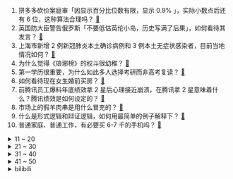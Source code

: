 1. 拼多多砍价案庭审「因显示百分比位数有限，显示 0.9% 」，实际小数点后还有 6 位，这种算法合理吗？ [:link:](https://www.zhihu.com/question/511318542)
2. 英国防大臣警告俄罗斯「不要低估英伦小岛，历史写满了后果」，如何看待其发言？ [:link:](https://www.zhihu.com/question/511375074)
3. 上海市新增 2 例新冠肺炎本土确诊病例和 3 例本土无症状感染者，目前当地情况如何？ [:link:](https://www.zhihu.com/question/511397054)
4. 为什么觉得《琅琊榜》的权斗很幼稚？ [:link:](https://www.zhihu.com/question/393487871)
5. 第一学历很重要，为什么如此多人选择考研而非高考复读？ [:link:](https://www.zhihu.com/question/511136015)
6. 如何看待现在女生婚前买房？ [:link:](https://www.zhihu.com/question/295539362)
7. 前腾讯员工爆料年底绩效拿 2 星后心理接近崩溃，在腾讯拿 2 星意味着什么？腾讯绩效是如何设定的？ [:link:](https://www.zhihu.com/question/511172180)
8. 市场上的假羊肉串是用什么冒充的？ [:link:](https://www.zhihu.com/question/347587114)
9. 什么是形式逻辑和辩证逻辑，如何用最简单的例子解释下？ [:link:](https://www.zhihu.com/question/20929237)
10. 普通家庭、普通工作，有必要买 6-7 千的手机吗？ [:link:](https://www.zhihu.com/question/511022478)
<details>
<summary>11 ~ 20</summary>

11. 高中生物有哪些冷门易错的考点? [:link:](https://www.zhihu.com/question/447559813)
12. 如何评价上海高考满分作文《时间酿酒，余味成花》？ [:link:](https://www.zhihu.com/question/510622683)
13. 如何评价媒体报道称「仅 2 款降噪耳机获工信部 A 级认证，五成降噪耳机存在问题」？ [:link:](https://www.zhihu.com/question/511284186)
14. 如何看待张煜医生改变态度开始支持中医？以循证医学为角度否定中医是正确的吗？ [:link:](https://www.zhihu.com/question/511053440)
15. 如何看待网传天津两位老人自称女儿是居委会主任逼志愿者下跪，警方回应「并非网传那样，调查中」？ [:link:](https://www.zhihu.com/question/511331189)
16. 科目三五次未通过，之前的科目成绩都要作废，这样合理吗？ [:link:](https://www.zhihu.com/question/463700006)
17. 如何看待经济学家任泽平某社交账号被禁言，此前其曾建议「印钞 2 万亿鼓励生育」？ [:link:](https://www.zhihu.com/question/511252759)
18. 2022 LPL 春季赛WBG 2:0 WE，如何评价这场比赛？ [:link:](https://www.zhihu.com/question/511387441)
19. 为什么现在的人都越来越喜欢吃外卖了？ [:link:](https://www.zhihu.com/question/421067951)
20. 为什么水系魔法师不直接把敌人体内的水抽干完成击杀，而是要控制好几吨水去砸人? [:link:](https://www.zhihu.com/question/511160529)
</details>
<details>
<summary>21 ~ 30</summary>

21. 领导带我去吃饭，让我催上菜，我该怎么处理？ [:link:](https://www.zhihu.com/question/510566149)
22. 国家铁路局征求意见：未满 14 岁儿童可实名买儿童票、拟打破以身高论票价，有哪些意义？还有哪些建议？ [:link:](https://www.zhihu.com/question/511291534)
23. 杭州发布留杭过年优惠政策，连续发放 7 天现金券，面额为 5 元至 500元，如何让就地过年更有温度？ [:link:](https://www.zhihu.com/question/511199383)
24. 学者称不服从不加班不熬夜成 00 后职场代名词，这是刻板印象吗？与其他代际相比，00 后有何群体特征？ [:link:](https://www.zhihu.com/question/511256253)
25. 《长津湖之水门桥》定档大年初一，你期待吗？会去电影院看吗？ [:link:](https://www.zhihu.com/question/511296068)
26. 网传一国航员工自尽，媒体报道称「该员工此前曾以母亲生病为由请假被拒」，若属实国航应承担什么责任？ [:link:](https://www.zhihu.com/question/511190032)
27. 如果公司的人事和领导都盯着你等你离职，但是自己还没有找到合适的下家，现在快要过年了，该直接离职吗？ [:link:](https://www.zhihu.com/question/504861336)
28. 2022 寒假免费的游戏《绝地求生》（PUBG）会不会爆发热潮？ [:link:](https://www.zhihu.com/question/509662558)
29. 近期热议的「社交牛杂青年」概念背后，反映出年轻人怎样的日常社交状态？ [:link:](https://www.zhihu.com/question/511037513)
30. 山东临沂费县北站自助检票闸机、自助售票机环境采样检测结果阳性，目前情况如何？ [:link:](https://www.zhihu.com/question/511377308)
</details>
<details>
<summary>31 ~ 40</summary>

31. 26 岁在小县城一家国企上班，工资一般，福利较好，工作两年多，加班加点是常态，看不到未来，是否该辞职？ [:link:](https://www.zhihu.com/question/510733489)
32. 理性分析，现在西安大学生还有可能在年前回家过年么？ [:link:](https://www.zhihu.com/question/509224893)
33. 如何高级的表达“我想你了”呀？ [:link:](https://www.zhihu.com/question/502619545)
34. CBA 21-22 赛季辽宁 102:90 广东，付豪 38+12 双方激烈冲突，如何评价这场比赛？ [:link:](https://www.zhihu.com/question/511392912)
35. 今年高一，想到若干年后人终究要死这件事就害怕，觉得做什么事都没有了意义，每天都不开心。你怎么看这件事？ [:link:](https://www.zhihu.com/question/511299545)
36. 未来会不会有一种方式，可以使一部蓝光电影压缩到几Mb甚至几Kb？ [:link:](https://www.zhihu.com/question/22034471)
37. 怎样才能高质量地存储年货，什么样的冰箱更好一些？ [:link:](https://www.zhihu.com/question/511202229)
38. 林震南的武功在《笑傲江湖》可以排进前100吗？ [:link:](https://www.zhihu.com/question/510940593)
39. 我儿子7岁，特别爱哭，一点小事就要哭，很敏感，总觉得别人嘲笑他,怎样才能让他变得坚强自信、不再爱哭？ [:link:](https://www.zhihu.com/question/38114607)
40. 疫情防控常态化的当下，中小微企业和个体工商户面临怎样的困境？如何解决「融资难」、「涉企乱收费」等问题？ [:link:](https://www.zhihu.com/question/507268269)
</details>
<details>
<summary>41 ~ 50</summary>

41. 断舍离之后，你家真的变干净了吗？ [:link:](https://www.zhihu.com/question/461287259)
42. 你觉得幸福和体面，应该先拥有哪一个？ [:link:](https://www.zhihu.com/question/510815372)
43. 怎样写出优秀的的研究计划 (Research Proposal) ？ [:link:](https://www.zhihu.com/question/23695058)
44. 有什么助眠的方法吗？ [:link:](https://www.zhihu.com/question/388213037)
45. 内心的充实从何而来？ [:link:](https://www.zhihu.com/question/64647085)
46. 如何看待男子顺路搭同事回家出车祸，法院判决赔偿同事家人90万？ [:link:](https://www.zhihu.com/question/511124171)
47. 我们该接受平凡还是拒绝平凡? [:link:](https://www.zhihu.com/question/509666302)
48. 如何评价《永劫无间》官方宣布联合警方成功抓捕涉案总金额高达 2200 余万元的一批外挂团队？ [:link:](https://www.zhihu.com/question/511043572)
49. 为什么很多人说「综艺在影视行业鄙视链的底端」？综艺真的没有电影、电视剧含金量高吗？ [:link:](https://www.zhihu.com/question/505155008)
50. 中年妇女怎么过日子才是真正的爱自己？ [:link:](https://www.zhihu.com/question/504657199)
</details><details>
<summary>bilibili</summary>

1. 《还 钱》 [:link:](//www.bilibili.com/video/BV1Lb4y1H7u2)
2. 冬泳怪鸽狂搂家常菜，祝您潇洒又代派！加油！奥利给！哈哈哈哈哈 [:link:](//www.bilibili.com/video/BV1QY41187FG)
3. “爱国狂魔”张玉安 [:link:](//www.bilibili.com/video/BV1UZ4y1S7Nh)
4. 假如刀工有段位 [:link:](//www.bilibili.com/video/BV1Wu41127G6)
5. 《 江 湖 显 饿 》 [:link:](//www.bilibili.com/video/BV1Wu41127nj)
6. 这是国产游戏？这回日本把美国变为殖民地了！ [:link:](//www.bilibili.com/video/BV1Eu41127kE)
7. 就离谱……哪个鬼才教你这么剪的？ [:link:](//www.bilibili.com/video/BV1tZ4y1S7xH)
8. 杭州报亭将全部关闭？我拍下了它们最后的样子 [:link:](//www.bilibili.com/video/BV1ja411q7gJ)
9. 【原神】在教室唱《神女劈观》一人分饰两角，开口太绝了!!! [:link:](//www.bilibili.com/video/BV1Fb4y1H7hP)
10. “恕我直言，韩委，您才上任第一天” [:link:](//www.bilibili.com/video/BV1Dm4y1D7aP)
<details>
<summary>11 ~ 20</summary>

11. 啊哈哈哈⚡猪 汤 来 喽⚡ [:link:](//www.bilibili.com/video/BV1pT4y1m7z4)
12. 【时代少年团】TNT800万粉丝福利 [:link:](//www.bilibili.com/video/BV1km4y1D7Yj)
13. 勇敢者的游戏 [:link:](//www.bilibili.com/video/BV1gb4y1H7fd)
14. 宋智雅的火，类似半藏森林。 [:link:](//www.bilibili.com/video/BV1YF411v7aK)
15. 导演：演员快不够用了...【阅片无数Ⅱ 34】 [:link:](//www.bilibili.com/video/BV1fb4y1n7Gq)
16. 溜冰场的冰里为什么要加牛奶？ [:link:](//www.bilibili.com/video/BV1aa411q7Sg)
17. 我的室友是Taylor Swift？ [:link:](//www.bilibili.com/video/BV1ku41127i1)
18. 【原神】八重酱：啊对对对 [:link:](//www.bilibili.com/video/BV1VR4y1g7KQ)
19. 你相信这裙子是陶瓷做的吗？中国奢侈品可真是咬碎牙也买不起！ [:link:](//www.bilibili.com/video/BV1Uq4y1w7RT)
20. 这还是我看的央视新闻吗 ？ ？ ？ [:link:](//www.bilibili.com/video/BV15m4y1D7w9)
</details>
<details>
<summary>21 ~ 30</summary>

21. うに [:link:](//www.bilibili.com/video/BV1hF411v7Ak)
22. 988元一只，米其林级别的烤乳猪，没想到还挺好吃，胖猪头每天都想要【凭啥这么贵ep35-Estado Puro】 [:link:](//www.bilibili.com/video/BV1Nq4y1A7Bv)
23. 唢呐遇上【神女劈观】 [:link:](//www.bilibili.com/video/BV1BY411876E)
24. 新疆喀什老字号大锅抓饭，42元/份肉比抓饭还多，去晚了都吃不上 [:link:](//www.bilibili.com/video/BV1Tq4y1y7Tr)
25. 【点亮渊下宫Ⅱ】黎明！一腔孤勇 [:link:](//www.bilibili.com/video/BV1vm4y1D7Vn)
26. 瞬间泪目！致敬人民警察！ [:link:](//www.bilibili.com/video/BV1Hm4y1D72W)
27. 失眠速进！如何在2分钟内睡成死猪？【知心一分钟】 [:link:](//www.bilibili.com/video/BV1hT4y1m7Pi)
28. 《一份来自热爱的告白》 [:link:](//www.bilibili.com/video/BV1bT4y1m7Ff)
29. 你 要 冒 充 我 是 吧！ [:link:](//www.bilibili.com/video/BV16Y41187qe)
30. 干饭公司最后一顿饭 [:link:](//www.bilibili.com/video/BV12a411q7h2)
</details>
<details>
<summary>31 ~ 40</summary>

31. 没有骨头的鸡腿，一口一个，赶紧做起来吧 [:link:](//www.bilibili.com/video/BV1b3411a7c8)
32. 喝一杯印度街头玛莎拉水 [:link:](//www.bilibili.com/video/BV1UP4y1E7wA)
33. 用｛水暖件｝还原莫比乌斯圈摆件，省钱真快乐｜软装抠搜指南 [:link:](//www.bilibili.com/video/BV1SS4y1Z7qo)
34. 【杨千嬅 × 错位时空】开口跪！天后深情演绎，百人合唱泪目现场！ [:link:](//www.bilibili.com/video/BV1MR4y1g7jp)
35. ⚡ 别 逼 我 平 A 奥 ⚡ [:link:](//www.bilibili.com/video/BV1hS4y1Z7H3)
36. 卖粉vs卖“粉” [:link:](//www.bilibili.com/video/BV1ZZ4y1S7Mi)
37. 终极社死！4年前写给粉丝的“伤感文学”被翻出来了… [:link:](//www.bilibili.com/video/BV1am4y1D7RY)
38. 我来B战啦！五杀参上！ [:link:](//www.bilibili.com/video/BV1Lq4y1A7dA)
39. 客户看了都说好！【C4快乐阴人流#26】 [:link:](//www.bilibili.com/video/BV1zS4y1j7XY)
40. 爷爷帮孙女拿快递逐渐暴躁，当得知是给自己买的时候，反应太可爱了 [:link:](//www.bilibili.com/video/BV13L411c7qc)
</details>
<details>
<summary>41 ~ 50</summary>

41. 电影最TOP：看完烂片洗眼睛！2021年度十大国际佳片盘点 [:link:](//www.bilibili.com/video/BV1Gb4y1H7cC)
42. 男人没了女人一起打游戏，就像自行车没有鱼鳃 [:link:](//www.bilibili.com/video/BV1bi4y197mF)
43. 小时候看笑话，长大了看真实 [:link:](//www.bilibili.com/video/BV1gL41157aa)
44. 【罗翔】网络赌博比线下赌博危害更大？输钱的赌客是不是被害人？ [:link:](//www.bilibili.com/video/BV1xr4y1v7HN)
45. 我是B站第几对结婚的UP？ [:link:](//www.bilibili.com/video/BV1EF411v7Xw)
46. emoji变成美少女们有多可爱？！ [:link:](//www.bilibili.com/video/BV1hr4y1v7nq)
47. 咸鱼界的天花板，吃一条咸鱼差点就破产了，但真的好吃 [:link:](//www.bilibili.com/video/BV1EY41187qB)
48. 闹市中现中式婚礼，目击者：八抬大轿，明媒正娶 [:link:](//www.bilibili.com/video/BV1aa411q7yC)
49. 不给韩国人任何的机会！武大靖干干净净霸气夺冠，裁判再不公平也没辙了！ [:link:](//www.bilibili.com/video/BV1644y1j7ZJ)
50. 外网超强原神同人漫画《原神玩家-荧》（熟肉） [:link:](//www.bilibili.com/video/BV1iY41187ne)
</details>
<details>
<summary>51 ~ 60</summary>

51. 文件夹侧标签怎么做？学会这招半分钟搞定~ [:link:](//www.bilibili.com/video/BV1Zq4y1w7in)
52. 大庆赶海，在沙滩上发现沙葵好像萝卜一样藏在沙中，还有海知了 [:link:](//www.bilibili.com/video/BV1Tr4y1v7WP)
53. “谁说污泥满身的不算食物” [:link:](//www.bilibili.com/video/BV1p44y1578P)
54. 【原神整活】擅长聊天真君：一个两个都这样！ [:link:](//www.bilibili.com/video/BV1DS4y1T7CV)
55. 钟离  我只玩天动万象 [:link:](//www.bilibili.com/video/BV1bS4y1Z7gr)
56. 雪 中 含 刀 行 [:link:](//www.bilibili.com/video/BV1dL411F7sT)
57. 【诺艾尔】我该能肉的时候能肉！ [:link:](//www.bilibili.com/video/BV1LP4y1J72z)
58. ⚡姐姐你啊，实在是太弱了！⚡ [:link:](//www.bilibili.com/video/BV18Z4y1S77e)
59. 微软商店免费神级软件:steam加速;番剧下载;团队任务协作 [:link:](//www.bilibili.com/video/BV1jT4y117Dk)
60. 你，亲眼看过原子吗？ [:link:](//www.bilibili.com/video/BV1Jr4y1v7gq)
</details>
<details>
<summary>61 ~ 70</summary>

61. 2022明日方舟新春会「流光启明」庆典宣传PV [:link:](//www.bilibili.com/video/BV1gT4y117Dv)
62. 堪称童年阴影的《十二生肖》，背后的深层寓意你真的看懂了吗？ [:link:](//www.bilibili.com/video/BV1HS4y1j7ZJ)
63. 就是因为这个，我复读了 [:link:](//www.bilibili.com/video/BV15P4y1J7nu)
64. "作者前去拯救中华民族了，小说自此无限期停更" [:link:](//www.bilibili.com/video/BV1nL4y1b7Xh)
65. 人类挨冻行为大赏：这个冬天到底冷到什么程度 [:link:](//www.bilibili.com/video/BV1MS4y1j775)
66. 同学，挂挂，寄寄，嘻嘻！ [:link:](//www.bilibili.com/video/BV1Wq4y1y7Ca)
67. 看完就知道新年礼物怎么准备了 [:link:](//www.bilibili.com/video/BV1nS4y1j7Zi)
68. 女子去相亲结果小区被封 被迫隔离在相亲对象家 网友:月老的红线太结实! [:link:](//www.bilibili.com/video/BV1TP4y1J7xx)
69. 一个品牌可以有多少个代言人？ [:link:](//www.bilibili.com/video/BV1Nb4y1H7eY)
70. 非遗美食，古法藕粉制作过程。 [:link:](//www.bilibili.com/video/BV1644y1j7uG)
</details>
<details>
<summary>71 ~ 80</summary>

71. 这才是汉堡该有的样子 [:link:](//www.bilibili.com/video/BV1E44y157ck)
72. 【吸奇侠】《教父》影史最强开局5分钟的爆炸信息量，黑手党大哥教你如何交朋友 [:link:](//www.bilibili.com/video/BV14u41127Tv)
73. 现场见证 "克莱 汤普森" 回归！全场观众沸腾！！ [:link:](//www.bilibili.com/video/BV1c3411v79X)
74. 【猛男版】Phut Hon 大摆锤不是只有妹子能跳！ [:link:](//www.bilibili.com/video/BV1jb4y1H7Fp)
75. 警察叔叔，就是这个人！ [:link:](//www.bilibili.com/video/BV1iT4y1m7mX)
76. 第一次穿这么性感去走亲戚，我妈眼睛都看直了 [:link:](//www.bilibili.com/video/BV1XS4y1T79m)
77. 我的六岁妹妹竟最喜欢钟离！？ [:link:](//www.bilibili.com/video/BV1kr4y1v7nV)
78. 你们想看的来了，给理发师这些条件就能给他剪头发？直接倒反天罡 [:link:](//www.bilibili.com/video/BV1vT4y1m7uc)
79. 【原神翻唱】《鹤元甲》 [:link:](//www.bilibili.com/video/BV1iL4y1b7LP)
80. “绝不许你分裂我的国家！”爱国女生无惧攻击辱骂 挺身硬刚“港独” [:link:](//www.bilibili.com/video/BV1NL411c7kk)
</details>
<details>
<summary>81 ~ 90</summary>

81. 当初中生第一次看见老板的肥猫，这反应绝了……网友称:小胖别说小胖 [:link:](//www.bilibili.com/video/BV1Ab4y1H7cq)
82. 黄金风味的黄金饼和黄金奶 [:link:](//www.bilibili.com/video/BV1WT4y117cb)
83. 不装了，我摊牌了，我就是仙王！ [:link:](//www.bilibili.com/video/BV1Su41127Pz)
84. 最贵 就是 这一“蘸”！！！！！！！ [:link:](//www.bilibili.com/video/BV1jb4y1H728)
85. 惊喜的源头是母爱——妈妈为女儿打造“小黄鸭主题”卧室 [:link:](//www.bilibili.com/video/BV1W3411a7ck)
86. 友友们，煎饼果子没问题！ [:link:](//www.bilibili.com/video/BV1EL41157jq)
87. 患有自闭症的弟弟喜欢任何声音很大很吵的东西，于是全家给他准备的礼物就是———火车汽笛！ [:link:](//www.bilibili.com/video/BV16Y41187BX)
88. 要是五只一起跳怎么办？ [:link:](//www.bilibili.com/video/BV1Y44y157Sx)
89. 整票大的！直接把炸串摊搬家里来了 [:link:](//www.bilibili.com/video/BV16q4y1w7jF)
90. 唐风牡丹非遗绒花 （竖屏版） [:link:](//www.bilibili.com/video/BV1BL4y1b7e6)
</details>
<details>
<summary>91 ~ 100</summary>

91. 2021年我做的车 2022年像实用性出发 [:link:](//www.bilibili.com/video/BV1yY41187jW)
92. 【人类观察日志】100 做到一百期了！开心~ [:link:](//www.bilibili.com/video/BV14F411v7kU)
93. 米其林厨师辞职成为百万美食博主，到底经历了什么？就想说点心里话 [:link:](//www.bilibili.com/video/BV1UZ4y1S7eU)
94. 【原神】稻 妻 人.exe [:link:](//www.bilibili.com/video/BV1LL41157Zw)
95. 肉之精髓鸡屁屁，一口下去太香了～居酒屋老板副业竟然是演员！美食探店/无广试吃员 [:link:](//www.bilibili.com/video/BV1AR4y1g7yF)
96. RLCraft！完结撒花！最新2.9版 EP44！ [:link:](//www.bilibili.com/video/BV1vT4y1m7gK)
97. 虎年再唱喜羊羊大电影主题曲，没想到12年后我又来青青草原啦！ [:link:](//www.bilibili.com/video/BV1Wa411q7iN)
98. 老师是如何发现学生抄作业的 [:link:](//www.bilibili.com/video/BV1444y157ei)
99. 土豆的十二个宅家吃法，十二个啊，这个系列再做下去我迟早卷死自己 [:link:](//www.bilibili.com/video/BV1fY41187Xo)
100. 魔尊重楼光剑变装挑战，来了，我尽力了，是你们想看的吗？ [:link:](//www.bilibili.com/video/BV1KL411c7nF)
</details></details>